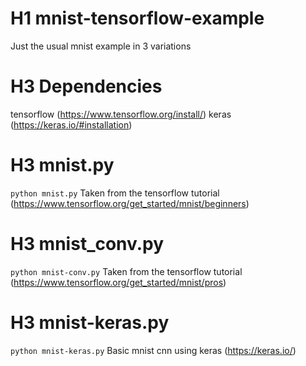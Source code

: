 # H1 mnist-tensorflow-example
Just the usual mnist example in 3 variations

# H3 Dependencies
tensorflow (https://www.tensorflow.org/install/)
keras (https://keras.io/#installation)

# H3 mnist.py

`python mnist.py`
Taken from the tensorflow tutorial (https://www.tensorflow.org/get_started/mnist/beginners)

# H3 mnist_conv.py

`python mnist-conv.py`
Taken from the tensorflow tutorial (https://www.tensorflow.org/get_started/mnist/pros)

# H3 mnist-keras.py

`python mnist-keras.py`
Basic mnist cnn using keras (https://keras.io/)

